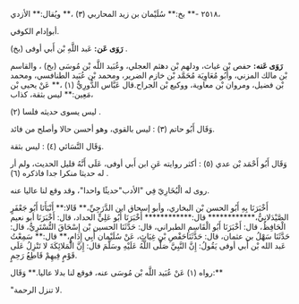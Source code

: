 ٢٥١٨ -** بخ:** سُلَيْمان بن زيد المحاربي (٣) ،** ويُقال:** الأزدي،

أبوإدام الكوفي.

**رَوَى عَن:** عَبد اللَّهِ بْن أَبي أوفى (بخ) .

**رَوَى عَنه:** حفص بْن غياث، ودلهم بْن دهثم العجلي، وعُبَيد اللَّه بْن مُوسَى (بخ) ، والقاسم بْن مالك المزني، وأَبُو مُعَاوِيَة مُحَمَّد بْن خازم الضرير، ومحمد بْن عُبَيد الطنافسي، ومحمد بْن فضيل، ومروان بْن معاوية، ووكيع بْن الجراح.قال عَبَّاس الدُّورِيُّ (١) ،** عَنْ يحيى بْن مَعِين:** ليس بثقة، كذاب،

ليس يسوى حديثه فلسا (٢) .

وَقَال أَبُو حاتم (٣) : ليس بالقوي، وهو أحسن حالا وأصلح من فائد.

وَقَال النَّسَائي (٤) : ليس بثقة.

وَقَال أَبُو أَحْمَد بْن عدي (٥) : أكثر روايته عَنِ ابن أَبي أوفى، عَلَى أَنَّهُ قليل الحديث، ولم أر له حديثا منكرا جدا فاذكره (٦) .

روى له الْبُخَارِيّ فِي "الأدب"حديثًا واحدا"، وقد وقع لنا عاليا عنه.

أَخْبَرَنَا بِهِ أَبُو الحسن بْن البخاري، وأبو إسحاق ابن الدَّرَجِيِّ،** قَالا:** أَنْبَأَنَا أَبُو جَعْفَرٍ الصَّيْدَلانِيُّ،************ قال:************ أَخْبَرَنَا أَبُو عَلِيٍّ الحداد، قال: أَخْبَرَنَا أبو نعيم الْحَافِظُ، قال: أَخْبَرَنَا أَبُو الْقَاسِمِ الطبراني، قال: حَدَّثَنَا الحسين بْن إِسْحَاقَ التُّسْتَرِيُّ، قال: حَدَّثَنَا سَهْلُ بن عثمان، قال: حَدَّثَنَاحَفْصِ بْنِ غِيَاثٍ، عَنْ سُلَيْمان أَبِي إِدَامٍ،** قال:** سَمِعْتُ عَبد الله بْن أَبي أوفى يَقُولُ: إِنَّ النَّبِيَّ صَلَّى اللَّهُ عَلَيْهِ وسَلَّمَ قال: إِنَّ الْمَلائِكَةَ لا تَنْزِلُ عَلَى قَوْمٍ فِيهِمْ قَاطِعُ رَحِمٍ.

رواه (١) عَنْ عُبَيد اللَّه بْن مُوسَى عنه، فوقع لنا بدلا عاليا.** وَقَال:**

"لا تنزل الرحمة.
